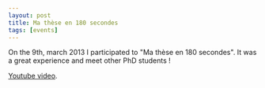 ```yaml
---
layout: post
title: Ma thèse en 180 secondes
tags: [events]
---
```


On the 9th, march 2013 I participated to "Ma thèse en 180 secondes". It was a great experience and meet other PhD students ! 

[Youtube video](https://www.youtube.com/watch?v=Llj2a-AStLk).
